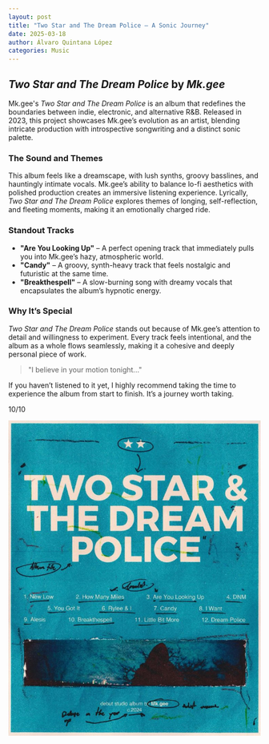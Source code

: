 ```yaml
---
layout: post
title: "Two Star and The Dream Police – A Sonic Journey"
date: 2025-03-18
author: Álvaro Quintana López
categories: Music
---
```


## *Two Star and The Dream Police* by *Mk.gee*  

Mk.gee's *Two Star and The Dream Police* is an album that redefines the boundaries between indie, electronic, and alternative R&B. Released in 2023, this project showcases Mk.gee’s evolution as an artist, blending intricate production with introspective songwriting and a distinct sonic palette.  

### **The Sound and Themes**  
This album feels like a dreamscape, with lush synths, groovy basslines, and hauntingly intimate vocals. Mk.gee’s ability to balance lo-fi aesthetics with polished production creates an immersive listening experience. Lyrically, *Two Star and The Dream Police* explores themes of longing, self-reflection, and fleeting moments, making it an emotionally charged ride.  

### **Standout Tracks**  
- **"Are You Looking Up"** – A perfect opening track that immediately pulls you into Mk.gee’s hazy, atmospheric world.  
- **"Candy"** – A groovy, synth-heavy track that feels nostalgic and futuristic at the same time.  
- **"Breakthespell"** – A slow-burning song with dreamy vocals that encapsulates the album’s hypnotic energy.  

### **Why It’s Special**  
*Two Star and The Dream Police* stands out because of Mk.gee’s attention to detail and willingness to experiment. Every track feels intentional, and the album as a whole flows seamlessly, making it a cohesive and deeply personal piece of work.  

> "I believe in your motion tonight..."

If you haven’t listened to it yet, I highly recommend taking the time to experience the album from start to finish. It’s a journey worth taking.  

10/10

![Mkgee Album Cover](/assets/images/mkgee.jpeg)
